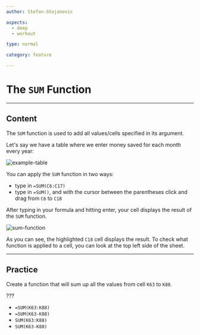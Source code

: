 ```yaml
---
author: Stefan-Stojanovic

aspects:
  - deep
  - workout

type: normal

category: feature

---
```


# The `SUM` Function

---
## Content

The `SUM` function is used to add all values/cells specified in its argument.

Let's say we have a table where we enter money saved for each month every year:

![example-table](https://img.enkipro.com/614fb05bcbcf3cd5fd082b3b607c5b79.png)


You can apply the `SUM` function in two ways:
- type in `=SUM(C6:C17)`
- type in `=SUM()`, and with the cursor between the parentheses click and drag from `C6` to `C18`

After typing in your formula and hitting enter, your cell displays the result of the `SUM` function.

![sum-function](https://img.enkipro.com/d1698476840a7f87883efd299617d0e7.png)

As you can see, the highlighted `C18` cell displays the result. To check what function is applied to a cell, you can look at the top left side of the sheet.

---
## Practice

Create a function that will sum up all the values from cell `K63` to `K88`.

???

* `=SUM(K63:K88)`
* `=SUM(K63-K88)`
* `SUM(K63:K88)`
* `SUM(K63-K88)`
